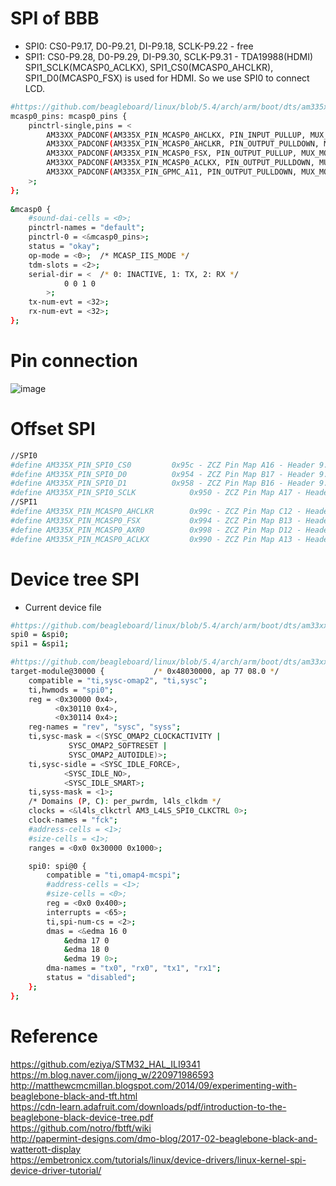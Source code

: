 # SPI of BBB
- SPI0: CS0-P9.17, D0-P9.21, DI-P9.18, SCLK-P9.22 - free
- SPI1: CS0-P9.28, D0-P9.29, DI-P9.30, SCLK-P9.31 - TDA19988(HDMI)  
SPI1_SCLK(MCASP0_ACLKX), SPI1_CS0(MCASP0_AHCLKR), SPI1_D0(MCASP0_FSX) is used for HDMI. So we use SPI0 to connect LCD.
```sh
#https://github.com/beagleboard/linux/blob/5.4/arch/arm/boot/dts/am335x-boneblack-common.dtsi
mcasp0_pins: mcasp0_pins {
	pinctrl-single,pins = <
		AM33XX_PADCONF(AM335X_PIN_MCASP0_AHCLKX, PIN_INPUT_PULLUP, MUX_MODE0) /* mcasp0_ahcklx.mcasp0_ahclkx */
		AM33XX_PADCONF(AM335X_PIN_MCASP0_AHCLKR, PIN_OUTPUT_PULLDOWN, MUX_MODE2) /* mcasp0_ahclkr.mcasp0_axr2*/
		AM33XX_PADCONF(AM335X_PIN_MCASP0_FSX, PIN_OUTPUT_PULLUP, MUX_MODE0)
		AM33XX_PADCONF(AM335X_PIN_MCASP0_ACLKX, PIN_OUTPUT_PULLDOWN, MUX_MODE0)
		AM33XX_PADCONF(AM335X_PIN_GPMC_A11, PIN_OUTPUT_PULLDOWN, MUX_MODE7) /* gpmc_a11.GPIO1_27 */
	>;
};
	
&mcasp0	{
	#sound-dai-cells = <0>;
	pinctrl-names = "default";
	pinctrl-0 = <&mcasp0_pins>;
	status = "okay";
	op-mode = <0>;	/* MCASP_IIS_MODE */
	tdm-slots = <2>;
	serial-dir = <	/* 0: INACTIVE, 1: TX, 2: RX */
			0 0 1 0
		>;
	tx-num-evt = <32>;
	rx-num-evt = <32>;
};
```

# Pin connection
![image](https://user-images.githubusercontent.com/49242472/127280931-9d1e22f7-1cd3-4139-9c42-09035be82e70.png)

# Offset SPI
```sh
//SPI0
#define AM335X_PIN_SPI0_CS0			0x95c - ZCZ Pin Map A16 - Header 9.17 - CS0
#define AM335X_PIN_SPI0_D0			0x954 - ZCZ Pin Map B17 - Header 9.21 - D0
#define AM335X_PIN_SPI0_D1			0x958 - ZCZ Pin Map B16 - Header 9.18 - DI
#define AM335X_PIN_SPI0_SCLK			0x950 - ZCZ Pin Map A17 - Header 9.22 - SCLK
//SPI1
#define AM335X_PIN_MCASP0_AHCLKR		0x99c - ZCZ Pin Map C12 - Header 9.28 - CS0
#define AM335X_PIN_MCASP0_FSX			0x994 - ZCZ Pin Map B13 - Header 9.29 - D0
#define AM335X_PIN_MCASP0_AXR0			0x998 - ZCZ Pin Map D12 - Header 9.30 - DI
#define AM335X_PIN_MCASP0_ACLKX			0x990 - ZCZ Pin Map A13 - Header 9.31 - SCLK
```
# Device tree SPI
- Current device file
```sh
#https://github.com/beagleboard/linux/blob/5.4/arch/arm/boot/dts/am33xx.dtsi
spi0 = &spi0;
spi1 = &spi1;

#https://github.com/beagleboard/linux/blob/5.4/arch/arm/boot/dts/am33xx-l4.dtsi
target-module@30000 {			/* 0x48030000, ap 77 08.0 */
	compatible = "ti,sysc-omap2", "ti,sysc";
	ti,hwmods = "spi0";
	reg = <0x30000 0x4>,
	      <0x30110 0x4>,
	      <0x30114 0x4>;
	reg-names = "rev", "sysc", "syss";
	ti,sysc-mask = <(SYSC_OMAP2_CLOCKACTIVITY |
			 SYSC_OMAP2_SOFTRESET |
			 SYSC_OMAP2_AUTOIDLE)>;
	ti,sysc-sidle = <SYSC_IDLE_FORCE>,
			<SYSC_IDLE_NO>,
			<SYSC_IDLE_SMART>;
	ti,syss-mask = <1>;
	/* Domains (P, C): per_pwrdm, l4ls_clkdm */
	clocks = <&l4ls_clkctrl AM3_L4LS_SPI0_CLKCTRL 0>;
	clock-names = "fck";
	#address-cells = <1>;
	#size-cells = <1>;
	ranges = <0x0 0x30000 0x1000>;

	spi0: spi@0 {
		compatible = "ti,omap4-mcspi";
		#address-cells = <1>;
		#size-cells = <0>;
		reg = <0x0 0x400>;
		interrupts = <65>;
		ti,spi-num-cs = <2>;
		dmas = <&edma 16 0
			&edma 17 0
			&edma 18 0
			&edma 19 0>;
		dma-names = "tx0", "rx0", "tx1", "rx1";
		status = "disabled";
	};
};

```

# Reference
https://github.com/eziya/STM32_HAL_ILI9341  
https://m.blog.naver.com/jjong_w/220971986593  
http://matthewcmcmillan.blogspot.com/2014/09/experimenting-with-beaglebone-black-and-tft.html  
https://cdn-learn.adafruit.com/downloads/pdf/introduction-to-the-beaglebone-black-device-tree.pdf  
https://github.com/notro/fbtft/wiki  
http://papermint-designs.com/dmo-blog/2017-02-beaglebone-black-and-watterott-display  
https://embetronicx.com/tutorials/linux/device-drivers/linux-kernel-spi-device-driver-tutorial/
